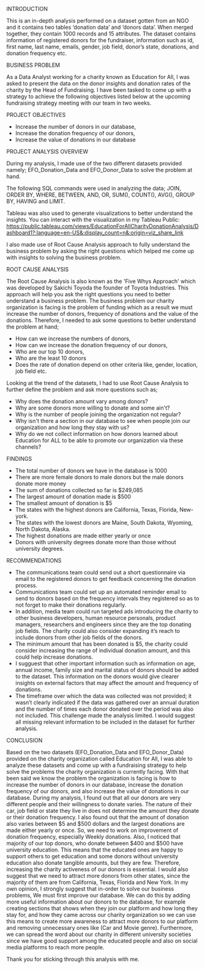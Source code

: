 INTRODUCTION

This is an in-depth analysis performed on a dataset gotten from an NGO and it contains two tables ‘donation data’ and ‘donors data’. When merged together, they contain 1000 records and 15 attributes. The dataset contains information of registered donors for the fundraiser, information such as id, first name, last name, emails, gender, job field, donor’s state, donations, and donation frequency etc.

BUSINESS PROBLEM

As a Data Analyst working for a charity known as Education for All, I was asked to present the data on the donor insights and donation rates of the charity by the Head of Fundraising. I have been tasked to come up with a strategy to achieve the following
objectives listed below at the upcoming fundraising strategy meeting with our team in two weeks.

PROJECT OBJECTIVES

- Increase the number of donors in our database,
- Increase the donation frequency of our donors,
- Increase the value of donations in our database

PROJECT ANALYSIS OVERVIEW

During my analysis, I made use of the two different datasets provided namely; 
EFO_Donation_Data and EFO_Donor_Data to solve the problem at hand. 

The following SQL commands were used in analyzing the data;
JOIN, ORDER BY, WHERE, BETWEEN, AND, OR, SUM(), COUNT(), AVG(), GROUP BY, HAVING and LIMIT. 

Tableau was also used to generate visualizations to better understand the insights. You can interact with the visualization in my Tableau Public: https://public.tableau.com/views/EducationForAllCharityDonationAnalysis/Dashboard1?:language=en-US&:display_count=n&:origin=viz_share_link

I also made use of Root Cause Analysis approach to fully understand the business problem by asking the right questions which helped me come up with insights to solving the business problem.

ROOT CAUSE ANALYSIS

The Root Cause Analysis is also known as the 'Five Whys Approach' which was developed by Sakichi Toyoda the founder of Toyota
Industries. This approach will help you ask the right questions you need to better understand a business problem. The business problem our charity organization is facing is the problem of funding which as a result we must increase the number of donors,
frequency of donations and the value of the donations. Therefore, I needed to ask some questions to better understand the
problem at hand;
- How can we increase the numbers of donors,
- How can we increase the donation frequency of our donors,
- Who are our top 10 donors,
- Who are the least 10 donors
- Does the rate of donation depend on other criteria like, gender, location, job field etc.

Looking at the trend of the datasets, I had to use Root Cause Analysis to further define the problem and ask more questions such as;
- Why does the donation amount vary among donors?
- Why are some donors more willing to donate and some ain't?
- Why is the number of people joining the organization not regular?
- Why isn't there a section in our database to see when people join our organization and how long they stay with us?
- Why do we not collect information on how donors learned about Education for ALL to be able to promote our organization via these channels?

FINDINGS

- The total number of donors we have in the database is 1000
- There are more female donors to male donors but the male donors donate more money
- The sum of donations collected so far is $249,085
- The largest amount of donation made is $500
- The smallest amount of donation is $5
- The states with the highest donors are California, Texas, Florida, New-york.
- The states with the lowest donors are Maine, South Dakota, Wyoming, North Dakota, Alaska.
- The highest donations are made either yearly or once
- Donors with university degrees donate more than those without university degrees.

RECOMMENDATIONS

- The communications team could send out a short questionnaire via email to the registered donors to get feedback concerning the donation process.
- Communications team could set up an automated reminder email to send to donors based on the frequency intervals they registered so as to not forget to make their donations regularly.
- In addition, media team could run targeted ads introducing the charity to other business developers, human resource personals, product managers, researchers and engineers since they are the top donating job fields. The charity could also consider expanding it’s reach to include donors from other job fields of the donors.
- The minimum amount that has been donated is $5, the charity could consider increasing the range of individual donation amount, and this could help increase donations.
- I sugguest that other important information such as information on age, annual income, family size and marital status of donors should be added to the dataset. This information on the donors would give clearer insights on external factors that may affect the amount and frequency of donations.
- The timeframe over which the data was collected was not provided; it wasn’t clearly indicated if the data was gathered over an annual duration and the number of times each donor donated over the period was also not included. This challenge made the analysis limited. I would suggest all missing relevant information to be included in the dataset for further analysis.

CONCLUSION

Based on the two datasets (EFO_Donation_Data and EFO_Donor_Data) provided on the charity organization called Education for All, I was able to analyze these datasets and come up with a fundraising strategy to help solve the problems the charity organization is currently facing. With that been said we know the problem the organization is facing is how to increase the number of donors in our database, increase the donation frequency of our donors, and also increase the value of donations in our database. During my analysis, I found out that all our donors are very different people and their willingness to donate varies. The nature of their car, job field or state they live in does not determine the amount they donate or their donation frequency. I also found out that the amount of donation also varies between $5 and $500 dollars and the largest donations are made either yearly or once. So, we need to work on improvement of donation frequency, especially Weekly donations. Also, I noticed that majority of our top donors, who donate between $400 and $500 have university education. This means that the educated ones are happy to support others to get education and some donors without university education also donate tangible amounts, but they are few. Therefore, increasing the charity activeness of our donors is essential. I would also suggest that we need to attract more donors from other states, since the majority of them are from California, Texas, Florida and New York. In my own opinion, I strongly suggest that in-order to solve our business problems, We must first improve our database. We can do this by adding more useful information about our donors to the database, for example creating sections that shows when they join our platform and how long they stay for, and how they came across our charity organization so we can use this means to create more awareness to attract more donors to our platform and removing unnecessary ones like (Car and Movie genre). Furthermore, we can spread the word about our charity in different university societies since we have good support among the educated people and also on social media platforms to reach more people.

Thank you for sticking through this analysis with me.

